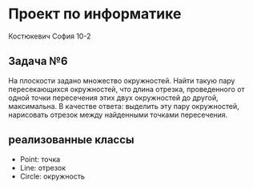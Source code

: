 # Проект по информатике
Костюкевич София 10-2
## Задача №6
На плоскости задано множество окружностей. Найти такую пару пересекающихся
окружностей, что длина отрезка, проведенного от одной точки пересечения этих двух
окружностей до другой, максимальна.
В качестве ответа:
выделить эту пару окружностей,
нарисовать отрезок между найденными точками пересечения.
## реализованные классы
+ Point: точка
+ Line: отрезок
+ Circle: окружность

